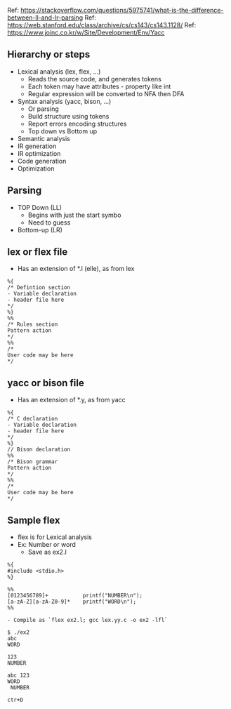 Ref: https://stackoverflow.com/questions/5975741/what-is-the-difference-between-ll-and-lr-parsing
Ref: https://web.stanford.edu/class/archive/cs/cs143/cs143.1128/
Ref: https://www.joinc.co.kr/w/Site/Development/Env/Yacc

## Hierarchy or steps
- Lexical analysis (lex, flex, ...)
    - Reads the source code, and generates tokens
    - Each token may have attributes - property like int
    - Regular expression will be converted to NFA then DFA
- Syntax analysis (yacc, bison, ...)
    - Or parsing
    - Build structure using tokens
    - Report errors encoding structures
    - Top down vs Bottom up
- Semantic analysis
- IR generation
- IR optimization
- Code generation
- Optimization


## Parsing
- TOP Down (LL)
    - Begins with just the start symbo
    - Need to guess
- Bottom-up (LR)


## lex or flex file
- Has an extension of *.l (elle), as from lex
```
%{
/* Defintion section
- Variable declaration
- header file here 
*/
%}
%%
/* Rules section
Pattern action
*/
%%
/*
User code may be here
*/
```

## yacc or bison file
- Has an extension of *.y, as from yacc
```
%{
/* C declaration
- Variable declaration
- header file here 
*/
%}
// Bison declaration
%%
/* Bison grammar
Pattern action
*/
%%
/*
User code may be here
*/
```

## Sample flex
- flex is for Lexical analysis
- Ex: Number or word
    - Save as ex2.l
```
%{
#include <stdio.h>
%}

%%
[0123456789]+           printf("NUMBER\n");
[a-zA-Z][a-zA-Z0-9]*    printf("WORD\n");
%%
```
    - Compile as `flex ex2.l; gcc lex.yy.c -o ex2 -lfl`
```
$ ./ex2
abc
WORD

123
NUMBER

abc 123
WORD
 NUMBER

ctr+D
```

